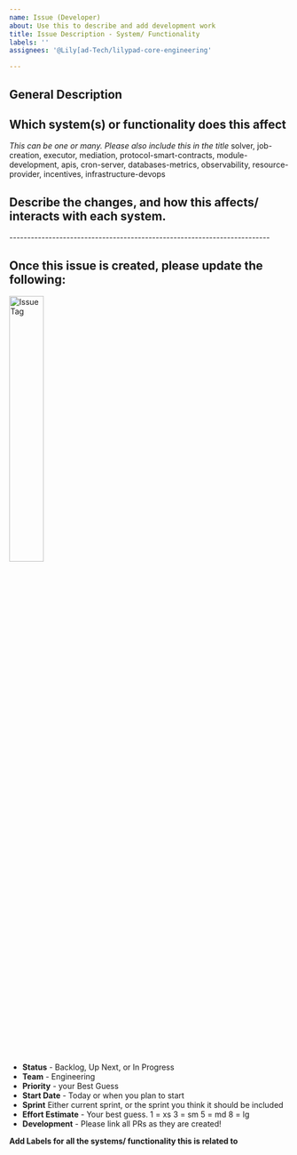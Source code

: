 ```yaml
---
name: Issue (Developer)
about: Use this to describe and add development work
title: Issue Description - System/ Functionality
labels: ''
assignees: '@Lily[ad-Tech/lilypad-core-engineering'

---
```


## General Description

## Which system(s) or functionality does this affect
*This can be one or many. Please also include this in the title*
solver, job-creation, executor, mediation, protocol-smart-contracts, module-development, apis, cron-server, databases-metrics, observability, resource-provider, incentives, infrastructure-devops 

## Describe the changes, and how this affects/ interacts with each system.

<Delete Below> -------------------------------------------------------------------------
## Once this issue is created, please update the following:

<img src="../assets/issue-tags.png" alt="Issue Tag" style="width:auto; height:35%;">

* **Status** - Backlog, Up Next, or In Progress
* **Team** - Engineering
* **Priority** - your Best Guess
* **Start Date** - Today or when you plan to start
* **Sprint** Either current sprint, or the sprint you think it should be included
* **Effort Estimate** - Your best guess. 1 = xs 3 = sm 5 = md 8 = lg 
* **Development** - Please link all PRs as they are created!

 **Add Labels for all the systems/ functionality this is related to**

